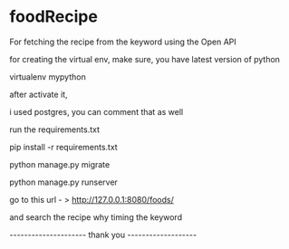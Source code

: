 # foodRecipe
For fetching the recipe from the keyword using the Open API

for creating the virtual env, make sure, you have latest version of python

virtualenv mypython

after activate it,

i used postgres, you can comment that as well

run the requirements.txt

pip install -r requirements.txt

python manage.py migrate

python manage.py runserver

go to this url - > http://127.0.0.1:8080/foods/

and search the recipe why timing the keyword


--------------------- thank you -------------------
